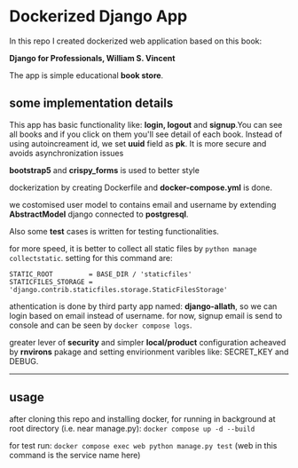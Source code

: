 # Dockerized Django App

In this repo I created dockerized web application based on this book:

**Django for Professionals, William S. Vincent**

The app is simple educational **book store**. 

## some implementation details
This app has basic functionality like: **login, logout** and **signup**.You can see all books and if you click on them you'll see detail of each book.
Instead of using autoincreament id, we set **uuid** field as **pk**. It is more secure and avoids asynchronization issues

**bootstrap5** and **crispy_forms** is used to better style

dockerization by creating Dockerfile and **docker-compose.yml** is done.

we costomised user model to contains email and username by extending **AbstractModel**
django connected to **postgresql**.

Also some **test** cases is written for testing functionalities.

for more speed, it is better to collect all static files by `python manage collectstatic`. setting for this command are:
```
STATIC_ROOT         = BASE_DIR / 'staticfiles'
STATICFILES_STORAGE = 'django.contrib.staticfiles.storage.StaticFilesStorage'
```

athentication is done by third party app named: **django-allath**, so we can login based on email instead of username. for now, signup email is send to console and can be seen by `docker compose logs`.

greater lever of **security** and simpler **local/product** configuration acheaved by **rnvirons** pakage and setting envirionment varibles like: SECRET_KEY and DEBUG.

  
____________________________________________________________________________________
## usage
after cloning this repo and installing docker, for running in background at root directory (i.e. near manage.py):  `docker compose up -d --build`

for test run:
`docker compose exec web python manage.py test`
(web in this command is the service name here)
